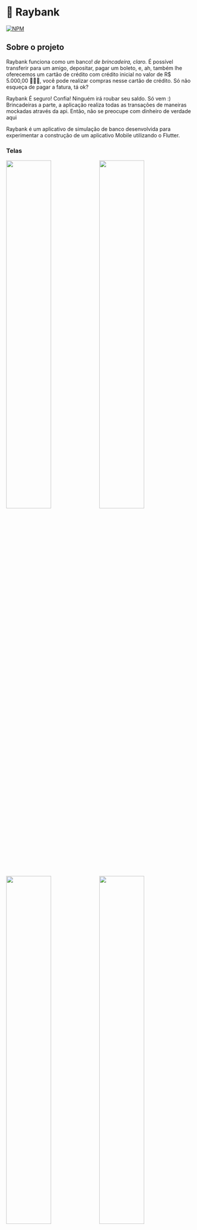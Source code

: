 # 🏦 Raybank
[![NPM](https://img.shields.io/npm/l/react)](https://github.com/Rayllanderson/raybank/blob/main/LICENSE) 

## Sobre o projeto

Raybank funciona como um banco! *de brincadeira, claro.* É possível  transferir para um amigo, depositar, pagar um boleto, 
e, ah, também lhe oferecemos um cartão de crédito com crédito inicial no valor de R$ 5.000,00 🤑🤑🤑, você pode realizar 
compras nesse cartão de crédito. Só não esqueça de pagar a fatura, tá ok? 

Raybank É seguro! Confia! Ninguém irá roubar seu saldo. Só vem :) Brincadeiras a parte, a aplicação realiza todas as 
transações de maneiras mockadas através da api. Então, não se preocupe com dinheiro de verdade aqui

Raybank é um aplicativo de simulação de banco desenvolvida para experimentar a construção de um aplicativo Mobile utilizando o Flutter. 


### Telas

<img src="https://user-images.githubusercontent.com/63964369/121518673-20bf1280-c9c7-11eb-80b3-71da5ae29cb4.png" width="49%"> <img src="https://user-images.githubusercontent.com/63964369/121005753-8365a380-c766-11eb-9bad-583be4002b7a.png" width="49%">

<img src="https://user-images.githubusercontent.com/63964369/121006628-79907000-c767-11eb-8c34-5221b5ccb12d.png" width="49%"> <img src="https://user-images.githubusercontent.com/63964369/121006884-c8d6a080-c767-11eb-918a-6d9476ac2299.png" width="49%">


Ah, toda transferência, depósito e pagamento, gera um extrato. Você pode conferi-los no saldo da conta ou no cartão de crédito

<img src="https://user-images.githubusercontent.com/63964369/121005996-ca539900-c766-11eb-84ee-496b6d0462d8.png" width="49%"> <img src="https://user-images.githubusercontent.com/63964369/121007348-51554100-c768-11eb-8306-6ffb190b7dd9.png" width="49%">





## 🛠 Tecnologias utilizadas
### :coffee: Back end
- [Java](https://www.oracle.com/br/java/)
- JPA / Hibernate
- [Spring Boot](https://spring.io/projects/spring-boot)
- [Spring Framework](https://spring.io/projects/spring-framework)
- [Spring Data JPA](https://spring.io/projects/spring-data-jpa) 
- [Spring Security](https://spring.io/projects/spring-security)
- [Maven](https://maven.apache.org/)

### 📱 Mobile
- [Flutter](https://flutter.dev/?gclsrc=ds&gclsrc=ds)
- [Dart](https://dart.dev/)


## :hammer: Implantação em produção
- Back end: Heroku
- Banco de dados: Postgresql

## 🚀 Como executar o projeto

### 🎲 Back end

Pré-requisitos: Java 11

```bash
# clonar repositório
git clone https://github.com/Rayllanderson/raybank

# entrar na pasta do projeto
cd api

# executar o projeto
./mvnw spring-boot:run
```

### 🧭 Mobile

Pré-requisitos: Dispositivo móvel android e ou flutter instalado em sua máquina

Instale o [apk](https://drive.google.com/file/d/1AYUgURkTkrlTIkiXiZOhcgc6zIXZegnh/view?usp=sharing) e pronto!

Caso queira buildar seu próprio apk, siga os passos: (flutter sdk é necessário)

```bash

#entrar na pasta do projeto
cd mobile

#buildar o apk
flutter build apk

#após o build, ele ficará na pasta mobile\build\app\outputs\apk\release
```

## ❓ Como contribuir para o projeto

1. Faça um **fork** do projeto.
2. Crie uma nova branch com as suas alterações: `git checkout -b my-feature`
3. Salve as alterações e crie uma mensagem de commit contando o que você fez: `git commit -m "feature: My new feature"`
4. Envie as suas alterações: `git push origin my-feature`
> Caso tenha alguma dúvida confira este [guia de como contribuir no GitHub](https://github.com/firstcontributions/first-contributions)


## 📝 Licença

Este projeto esta sobe a licença MIT.

Rayllanderson Gonçalves Rodrigues

https://www.linkedin.com/in/rayllanderson/
